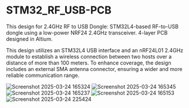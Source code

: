 # STM32_RF_USB-PCB

This design for 2.4GHz RF to USB Dongle:
STM32L4-based RF-to-USB dongle using a low-power NRF24 2.4GHz transceiver.
4-layer PCB designed in Altium.

This design utilizes an STM32L4 USB interface and an nRF24L01 2.4GHz module to establish a wireless connection between two hosts over a distance of more than 100 meters. To enhance coverage, the design includes an external SMA antenna connector, ensuring a wider and more reliable communication range.

![Screenshot 2025-03-24 165324](https://github.com/user-attachments/assets/ffb4d170-9d21-4899-8891-99aca4c15e79)
![Screenshot 2025-03-24 165345](https://github.com/user-attachments/assets/9ca2a292-eb31-481c-8df1-a95165476415)
![Screenshot 2025-03-24 165237](https://github.com/user-attachments/assets/2a47d241-0038-479f-8667-f83598cd4174)
![Screenshot 2025-03-24 165153](https://github.com/user-attachments/assets/576a24e5-a3f1-4f17-871e-b0853504bce8)
![Screenshot 2025-03-24 225424](https://github.com/user-attachments/assets/df20740e-9f47-4484-b735-aa394580ad80)

